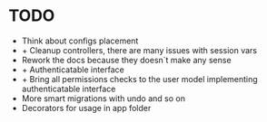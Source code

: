 <h1>TODO</h1>
<ul>
    <li>Think about configs placement</li>
    <li>+ Cleanup controllers, there are many issues with session vars</li>
    <li>Rework the docs because they doesn`t make any sense</li>
    <li>+ Authenticatable interface</li>
    <li>+ Bring all permissions checks to the user model implementing authenticatable interface</li>
    <li>More smart migrations with undo and so on</li>
    <li>Decorators for usage in app folder</li>
</ul>